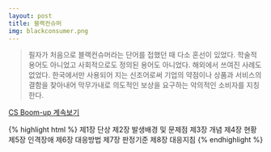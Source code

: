 ```yaml
---
layout: post
title: 블랙컨슈머
img: blackconsumer.png
---
```


<blockquote>
필자가 처음으로 블랙컨슈머라는 단어를 접했던 때 다소 혼선이 있었다. 
학술적 용어도 아니었고 사회적으로도 정의된 용어도 아니었다. 
해외에서 쓰여진 사례도 없었다. 
한국에서만 사용되어 지는 신조어로써 기업의 약점이나 상품과 서비스의 결함을 찾아내어 
막무가내로 의도적인 보상을 요구하는 악의적인 소비자를 지칭한다.
</blockquote>

<a href="http://naver.me/GYyd6SWB" class="btn btn-link">CS Boom-up 계속보기</a>

{% highlight html %}
제1장 단상
제2장 발생배경 및 문제점
제3장 개념
제4장 현황
제5장 인격장애
제6장 대응방법
제7장 판정기준
제8장 대응지침
{% endhighlight %}
